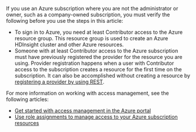 If you use an Azure subscription where you are not the administrator or owner, such as a company-owned subscription, you must verify the following before you use the steps in this article:

* To sign in to Azure, you need at least Contributor access to the Azure resource group. This resource group is used to create an Azure HDInsight cluster and other Azure resources.
* Someone with at least Contributor access to the Azure subscription must have previously registered the provider for the resource you are using. Provider registration happens when a user with Contributor access to the subscription creates a resource for the first time on the subscription. It can also be accomplished without creating a resource by [registering a provider by using REST](https://msdn.microsoft.com/library/azure/dn790548.aspx).

For more information on working with access management, see the following articles:

* [Get started with access management in the Azure portal](../articles/active-directory/role-based-access-control-what-is.md)
* [Use role assignments to manage access to your Azure subscription resources](../articles/active-directory/role-based-access-control-configure.md)
